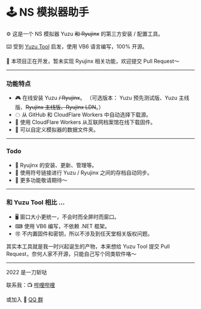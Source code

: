 # 🕹️ NS 模拟器助手

⚙️ 这是一个 NS 模拟器 Yuzu ~~和 Ryujinx~~ 的第三方安装 / 配置工具。

⌨️ 受到 [Yuzu Tool](https://tieba.baidu.com/p/7482949878) 启发，使用 VB6 语言编写，100% 开源。

🚧 本项目正在开发，暂未实现 Ryujinx 相关功能，欢迎提交 Pull Request～

---

### 功能特点

- 🎮 在线安装 Yuzu ~~/ Ryujinx~~。
  （可选版本： Yuzu 预先测试版、Yuzu 主线版、~~Ryujinx 主线版、Ryujinx LDN~~。）
- ☁ 从 GitHub 和 CloudFlare Workers 中自动选择下载源。
- 💾 使用 CloudFlare Workers 从互联网档案馆在线下载固件。
- 📂 可以自定义模拟器的数据文件夹。

---

### Todo

- 🐲 Ryujinx 的安装、更新、管理等。
- 🔁 使用符号链接进行 Yuzu / Ryujinx 之间的存档自动同步。
- 🧠 更多功能敬请期待～

---

### 和 Yuzu Tool 相比 ...

- 🖥 窗口大小更统一，不会时而全屏时而窗口。
- ⌨ 使用 VB6 编写，不依赖 .NET 框架。
- 🉑 不内置固件和密钥，所以不涉及到任天堂相关版权问题。

其实本工具就是我一时兴起诞生的产物，本来想给 Yuzu Tool 提交 Pull Request，奈何人家不开源，只能自己写个同类软件咯～

---

2022 是一刀斩哒 

联系我：📺 [哔哩哔哩](https://b23.tv/29j35Sc) 

或加入 🐧 [QQ 群](https://jq.qq.com/?_wv=1027&k=nhkM2JMU)
